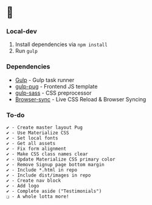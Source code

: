 # :tangerine:

### Local-dev
1. Install dependencies via `npm install` 
2. Run `gulp`

### Dependencies
* [Gulp](https://github.com/gulpjs/gulp) - Gulp task runner
* [gulp-pug](https://www.npmjs.com/package/gulp-pug) - Frontend JS template
* [gulp-sass](https://www.npmjs.com/package/gulp-sass) - CSS preprocessor
* [Browser-sync](https://www.npmjs.com/package/browser-sync) - Live CSS Reload & Browser Syncing

### To-do
	✔ - Create master layout Pug
    ✔ - Use Materialize CSS
    ✔ - Set local fonts
    ✔ - Get all assets
    ✔ - Fix form alignment
    ✔ - Make CSS class names clear
    ✔ - Update Materialize CSS primary color
    ✔ - Remove Signup page bottom margin
    ✔ - Include *.html in repo 
    ✔ - Include dist/images in repo 
    ✔ - Create nav block
    ✔ - Add logo
    ✔ - Complete aside ("Testimonials")
    ❑ - A whole lotta more!